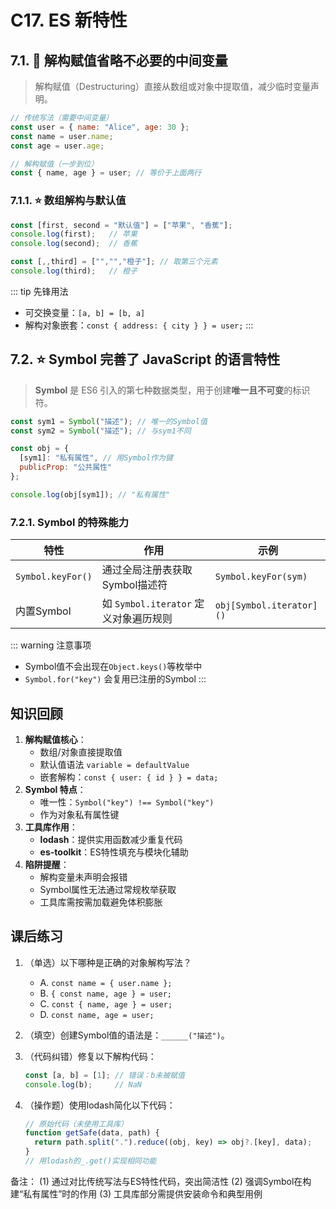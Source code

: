 # C17. ES 新特性

## 7.1. 🌟 解构赋值省略不必要的中间变量

> 解构赋值（Destructuring）直接从数组或对象中提取值，减少临时变量声明。

```javascript
// 传统写法（需要中间变量）
const user = { name: "Alice", age: 30 };
const name = user.name;
const age = user.age;

// 解构赋值（一步到位）
const { name, age } = user; // 等价于上面两行
```

### 7.1.1. ⭐ 数组解构与默认值

```javascript
const [first, second = "默认值"] = ["苹果", "香蕉"];
console.log(first);   // 苹果
console.log(second);  // 香蕉

const [,,third] = ["","","橙子"]; // 取第三个元素
console.log(third);   // 橙子
```

::: tip 先锋用法
- 可交换变量：`[a, b] = [b, a]`
- 解构对象嵌套：`const { address: { city } } = user;`
:::

## 7.2. ⭐ Symbol 完善了 JavaScript 的语言特性

> **Symbol** 是 ES6 引入的第七种数据类型，用于创建**唯一且不可变**的标识符。

```javascript
const sym1 = Symbol("描述"); // 唯一的Symbol值
const sym2 = Symbol("描述"); // 与sym1不同

const obj = {
  [sym1]: "私有属性", // 用Symbol作为键
  publicProp: "公共属性"
};

console.log(obj[sym1]); // "私有属性"
```

### 7.2.1. Symbol 的特殊能力

| 特性               | 作用                                  | 示例                     |
|--------------------|---------------------------------------|--------------------------|
| `Symbol.keyFor()`  | 通过全局注册表获取Symbol描述符        | `Symbol.keyFor(sym)`     |
| 内置Symbol         | 如 `Symbol.iterator` 定义对象遍历规则 | `obj[Symbol.iterator]()` |

::: warning 注意事项
- Symbol值不会出现在`Object.keys()`等枚举中
- `Symbol.for("key")` 会复用已注册的Symbol
:::

## 知识回顾

1. **解构赋值核心**：
   - 数组/对象直接提取值
   - 默认值语法 `variable = defaultValue`
   - 嵌套解构：`const { user: { id } } = data;`
2. **Symbol 特点**：
   - 唯一性：`Symbol("key") !== Symbol("key")`
   - 作为对象私有属性键
3. **工具库作用**：
   - **lodash**：提供实用函数减少重复代码
   - **es-toolkit**：ES特性填充与模块化辅助
4. **陷阱提醒**：
   - 解构变量未声明会报错
   - Symbol属性无法通过常规枚举获取
   - 工具库需按需加载避免体积膨胀

## 课后练习

1. （单选）以下哪种是正确的对象解构写法？
   - A. `const name = { user.name };`
   - B. `{ const name, age } = user;`
   - C. `const { name, age } = user;`
   - D. `const name, age = user;`

2. （填空）创建Symbol值的语法是：`______("描述")`。

3. （代码纠错）修复以下解构代码：
   ```javascript
   const [a, b] = [1]; // 错误：b未被赋值
   console.log(b);     // NaN
   ```

4. （操作题）使用lodash简化以下代码：
   ```javascript
   // 原始代码（未使用工具库）
   function getSafe(data, path) {
     return path.split(".").reduce((obj, key) => obj?.[key], data);
   }
   // 用lodash的_.get()实现相同功能
   ```

备注：
(1) 通过对比传统写法与ES特性代码，突出简洁性
(2) 强调Symbol在构建“私有属性”时的作用
(3) 工具库部分需提供安装命令和典型用例
